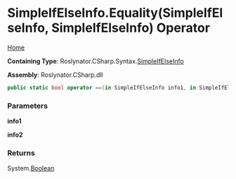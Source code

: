 <a name="_top"></a>

# SimpleIfElseInfo\.Equality\(SimpleIfElseInfo, SimpleIfElseInfo\) Operator

[Home](../../../../../README.md#_top)

**Containing Type**: Roslynator\.CSharp\.Syntax\.[SimpleIfElseInfo](../README.md#_top)

**Assembly**: Roslynator\.CSharp\.dll

```csharp
public static bool operator ==(in SimpleIfElseInfo info1, in SimpleIfElseInfo info2)
```

### Parameters

**info1**

**info2**

### Returns

System\.[Boolean](https://docs.microsoft.com/en-us/dotnet/api/system.boolean)

